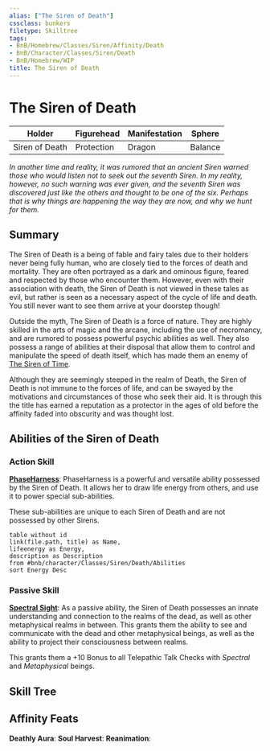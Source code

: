 ```yaml
---
alias: ["The Siren of Death"]
cssclass: bunkers
filetype: Skilltree
tags:
- BnB/Homebrew/Classes/Siren/Affinity/Death
- BnB/Character/Classes/Siren/Death
- BnB/Homebrew/WIP
title: The Siren of Death
---
```


# The Siren of Death
| Holder         | Figurehead | Manifestation | Sphere  |
| -------------- | ---------- | ------------- | ------- |
| Siren of Death | Protection        | Dragon       | Balance |

*In another time and reality, it was rumored that an ancient Siren warned those who would listen not to seek out the seventh Siren. In my reality, however, no such warning was ever given, and the seventh Siren was discovered just like the others and thought to be one of the six. Perhaps that is why things are happening the way they are now, and why we hunt for them.*

## Summary
The Siren of Death is a being of fable and fairy tales due to their holders never being fully human, who are closely tied to the forces of death and mortality. They are often portrayed as a dark and ominous figure, feared and respected by those who encounter them. However, even with their association with death, the Siren of Death is not viewed in these tales as evil, but rather is seen as a necessary aspect of the cycle of life and death. You still never want to see them arrive at your doorstep though!

Outside the myth, The Siren of Death is a force of nature. They are highly skilled in the arts of magic and the arcane, including the use of necromancy, and are rumored to possess powerful psychic abilities as well. They also possess a range of abilities at their disposal that allow them to control and manipulate the speed of death itself, which has made them an enemy of [The Siren of Time](../Time/The-Siren-of-Time.md).

Although they are seemingly steeped in the realm of Death, the Siren of Death is not immune to the forces of life, and can be swayed by the motivations and circumstances of those who seek their aid. It is through this the title has earned a reputation as a protector in the ages of old before the affinity faded into obscurity and was thought lost.

## Abilities of the Siren of Death

### Action Skill
**[PhaseHarness](PhaseHarness.md)**: PhaseHarness is a powerful and versatile ability possessed by the Siren of Death. It allows her to draw life energy from others, and use it to power special sub-abilities.

These sub-abilities are unique to each Siren of Death and are not possessed by other Sirens.

```dataview
table without id
link(file.path, title) as Name,
lifeenergy as Energy,
description as Description
from #bnb/character/Classes/Siren/Death/Abilities 
sort Energy Desc
```


### Passive Skill
**[Spectral Sight](Spectral-Sight.md)**: As a passive ability, the Siren of Death possesses an innate understanding and connection to the realms of the dead, as well as other metaphysical realms in between. This grants them the ability to see and communicate with the dead and other metaphysical beings, as well as the ability to project their consciousness between realms.

This grants them a +10 Bonus to all Telepathic Talk Checks with *Spectral* and *Metaphysical* beings.

## Skill Tree

## Affinity Feats
**Deathly Aura**:
**Soul Harvest**:
**Reanimation**:

